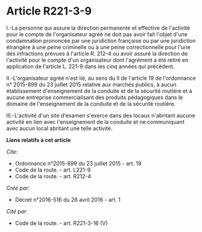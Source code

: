 # Article R221-3-9

I.-La personne qui assure la direction permanente et effective de l'activité pour le compte de l'organisateur agréé ne doit
pas avoir fait l'objet d'une condamnation prononcée par une juridiction française ou par une juridiction étrangère à une
peine criminelle ou à une peine correctionnelle pour l'une des infractions prévues à l'article R. 212-4 ou avoir assuré la
direction de l'activité pour le compte d'un organisateur dont l'agrément a été retiré en application de l'article L. 221-9
dans les cinq années qui précèdent. 

II.-L'organisateur agréé n'est lié, au sens du II de l'article 19 de l'ordonnance n° 2015-899 du 23 juillet 2015 relative aux
marchés publics, à aucun établissement d'enseignement de la conduite et de la sécurité routière et à aucune entreprise
commercialisant des produits pédagogiques dans le domaine de l'enseignement de la conduite et de la sécurité routière. 

III.-L'activité d'un site d'examen s'exerce dans des locaux n'abritant aucune activité en lien avec l'enseignement de la
conduite et ne communiquant avec aucun local abritant une telle activité.

**Liens relatifs à cet article**

_Cite_:

  - Ordonnance n°2015-899 du 23 juillet 2015 - art. 19
  - Code de la route. - art. L221-9
  - Code de la route. - art. R212-4

_Créé par_:

  - Décret n°2016-516 du 26 avril 2016 - art. 1

_Cité par_:

  - Code de la route. - art. R221-3-16 (V)
